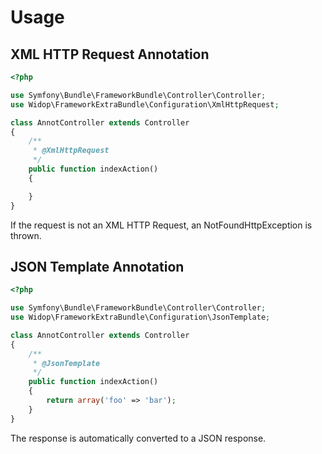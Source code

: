 # Usage

## XML HTTP Request Annotation

```` php
<?php

use Symfony\Bundle\FrameworkBundle\Controller\Controller;
use Widop\FrameworkExtraBundle\Configuration\XmlHttpRequest;

class AnnotController extends Controller
{
    /**
     * @XmlHttpRequest
     */
    public function indexAction()
    {

    }
}
````

If the request is not an XML HTTP Request, an NotFoundHttpException is thrown.

## JSON Template Annotation

```` php
<?php

use Symfony\Bundle\FrameworkBundle\Controller\Controller;
use Widop\FrameworkExtraBundle\Configuration\JsonTemplate;

class AnnotController extends Controller
{
    /**
     * @JsonTemplate
     */
    public function indexAction()
    {
        return array('foo' => 'bar');
    }
}
````

The response is automatically converted to a JSON response.
